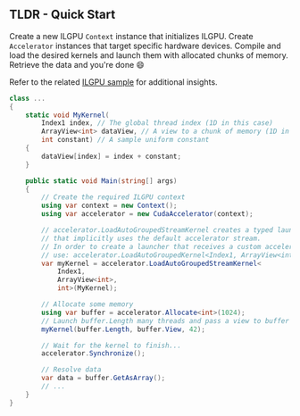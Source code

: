 ﻿## TLDR - Quick Start

Create a new ILGPU `Context` instance that initializes ILGPU.
Create `Accelerator` instances that target specific hardware devices.
Compile and load the desired kernels and launch them with allocated chunks of memory.
Retrieve the data and you're done 😄

Refer to the related <a href="https://github.com/m4rs-mt/ILGPU.Samples/blob/master/Src/SimpleKernel" target="_blank">ILGPU sample</a> for additional insights.

```c#
class ...
{
    static void MyKernel(
        Index1 index, // The global thread index (1D in this case)
        ArrayView<int> dataView, // A view to a chunk of memory (1D in this case)
        int constant) // A sample uniform constant
    {
        dataView[index] = index + constant;
    }

    public static void Main(string[] args)
    {
        // Create the required ILGPU context
        using var context = new Context();
        using var accelerator = new CudaAccelerator(context);

        // accelerator.LoadAutoGroupedStreamKernel creates a typed launcher
        // that implicitly uses the default accelerator stream.
        // In order to create a launcher that receives a custom accelerator stream
        // use: accelerator.LoadAutoGroupedKernel<Index1, ArrayView<int> int>(...)
        var myKernel = accelerator.LoadAutoGroupedStreamKernel<
            Index1,
            ArrayView<int>,
            int>(MyKernel);

        // Allocate some memory
        using var buffer = accelerator.Allocate<int>(1024);
        // Launch buffer.Length many threads and pass a view to buffer
        myKernel(buffer.Length, buffer.View, 42);

        // Wait for the kernel to finish...
        accelerator.Synchronize();

        // Resolve data
        var data = buffer.GetAsArray();
        // ...
    }
}
```